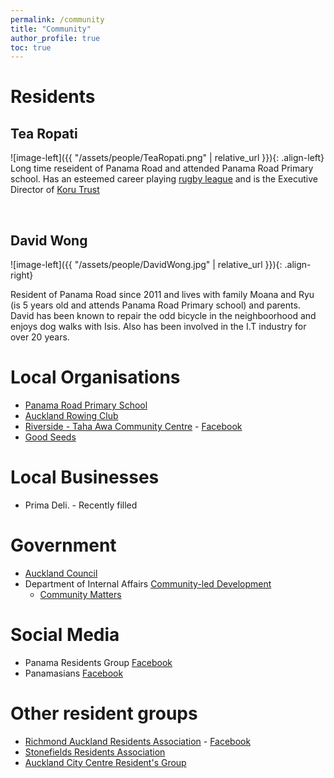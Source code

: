 ```yaml
---
permalink: /community
title: "Community"
author_profile: true
toc: true
---
```


# Residents
## Tea Ropati

![image-left]({{ "/assets/people/TeaRopati.png" | relative_url }}){: .align-left} Long time reseident of Panama Road and attended Panama Road Primary school. Has an esteemed career playing [rugby league](https://en.wikipedia.org/wiki/Tea_Ropati) and is the Executive Director of [Koru Trust](http://www.korutrust.co.nz/)

<br>

## David Wong

![image-left]({{ "/assets/people/DavidWong.jpg" | relative_url }}){: .align-right}

Resident of Panama Road since 2011 and lives with family Moana and Ryu (is 5 years old and attends Panama Road Primary school) and parents.
David has been known to repair the odd bicycle in the neighboorhood and enjoys dog walks with Isis. Also has been involved in the I.T industry for over 20 years.

# Local Organisations

* [Panama Road Primary School](https://panamaroadschool.bubbleapps.io/)
* [Auckland Rowing Club](https://theaucklandrowingclub.org.nz/)
* [Riverside - Taha Awa Community Centre](https://bookings.aucklandcouncil.govt.nz/facilities/facility/riverside--taha-awa-community-centre) - [Facebook](https://www.facebook.com/RiversideCCentre/)
* [Good Seeds](https://www.goodseedtrust.co.nz/)

# Local Businesses

* Prima Deli. - Recently filled

# Government 

* [Auckland Council](aucklandcouncil.govt.nz)
* Department of Internal Affairs [Community-led Development](https://www.dia.govt.nz/diawebsite.nsf/wpg_URL/Resource-material-Our-Policy-Advice-Areas-Community-led-Development?OpenDocument#five)
  * [Community Matters](https://www.communitymatters.govt.nz/)

# Social Media

* Panama Residents Group [Facebook](https://www.facebook.com/PanamaRoadResidents/)
* Panamasians [Facebook](https://www.facebook.com/groups/259160668175783/)

# Other resident groups

* [Richmond Auckland Residents Association](https://www.richmondauckland.org.nz/) - [Facebook](https://www.facebook.com/groups/richmondresidentsauckland/discussion/preview)
* [Stonefields Residents Association](https://stonefields.org.nz/)
* [Auckland City Centre Resident's Group](https://www.ccrg.org.nz/)
